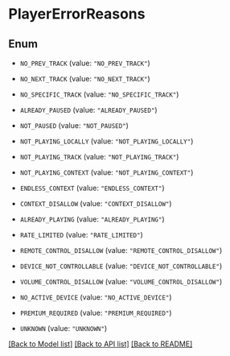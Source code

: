 # PlayerErrorReasons

## Enum


* `NO_PREV_TRACK` (value: `"NO_PREV_TRACK"`)

* `NO_NEXT_TRACK` (value: `"NO_NEXT_TRACK"`)

* `NO_SPECIFIC_TRACK` (value: `"NO_SPECIFIC_TRACK"`)

* `ALREADY_PAUSED` (value: `"ALREADY_PAUSED"`)

* `NOT_PAUSED` (value: `"NOT_PAUSED"`)

* `NOT_PLAYING_LOCALLY` (value: `"NOT_PLAYING_LOCALLY"`)

* `NOT_PLAYING_TRACK` (value: `"NOT_PLAYING_TRACK"`)

* `NOT_PLAYING_CONTEXT` (value: `"NOT_PLAYING_CONTEXT"`)

* `ENDLESS_CONTEXT` (value: `"ENDLESS_CONTEXT"`)

* `CONTEXT_DISALLOW` (value: `"CONTEXT_DISALLOW"`)

* `ALREADY_PLAYING` (value: `"ALREADY_PLAYING"`)

* `RATE_LIMITED` (value: `"RATE_LIMITED"`)

* `REMOTE_CONTROL_DISALLOW` (value: `"REMOTE_CONTROL_DISALLOW"`)

* `DEVICE_NOT_CONTROLLABLE` (value: `"DEVICE_NOT_CONTROLLABLE"`)

* `VOLUME_CONTROL_DISALLOW` (value: `"VOLUME_CONTROL_DISALLOW"`)

* `NO_ACTIVE_DEVICE` (value: `"NO_ACTIVE_DEVICE"`)

* `PREMIUM_REQUIRED` (value: `"PREMIUM_REQUIRED"`)

* `UNKNOWN` (value: `"UNKNOWN"`)


[[Back to Model list]](../README.md#documentation-for-models) [[Back to API list]](../README.md#documentation-for-api-endpoints) [[Back to README]](../README.md)


